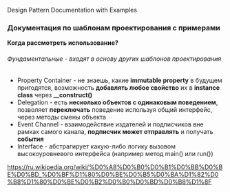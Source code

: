 Design Pattern Documentation with Examples

### **Документация по шаблонам проектирования с примерами**

**Когда рассмотреть использование?**
###### Фундаментальные - входят в основу других шаблонов проектирования
- Property Container - не знаешь, какие **immutable property** в будущем пригодятся, возможность **добавлять любое свойство** их в **instance class** через
  **__construct()**
- Delegation - есть **несколько объектов с одинаковым поведением**, позволяет **переключать** поведение используя общий интерфейс, через методы смены объекта
- Event Channel - взаимодействие издателей и подписчиков вне рамках самого канала, **подписчик может отправлять** и получать **события**
- Interface - абстрагирует какую-либо логику вызовом высокоуровневого интерфейса (например метод main() или run())

https://ru.wikipedia.org/wiki/%D0%A8%D0%B0%D0%B1%D0%BB%D0%BE%D0%BD_%D0%BF%D1%80%D0%BE%D0%B5%D0%BA%D1%82%D0%B8%D1%80%D0%BE%D0%B2%D0%B0%D0%BD%D0%B8%D1%8F